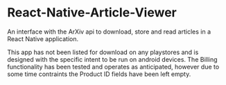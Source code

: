 # React-Native-Article-Viewer

An interface with the ArXiv api to download, store and read articles in a React Native application.

This app has not been listed for download on any playstores and is designed with the specific intent to be run on android devices. 
The Billing functionality has been tested and operates as anticipated, however due to some time contraints the Product ID fields have been left empty.
